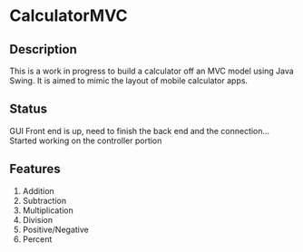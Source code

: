 # CalculatorMVC

## Description

This is a work in progress to build a calculator off an MVC model using Java Swing. It is aimed to mimic the layout of mobile calculator apps.

## Status

GUI Front end is up, need to finish the back end and the connection... Started working on the controller portion

## Features

1) Addition
2) Subtraction
3) Multiplication
4) Division
5) Positive/Negative
6) Percent


